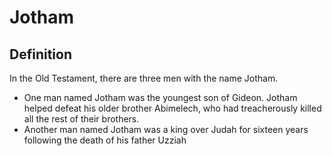 # Jotham

## Definition

In the Old Testament, there are three men with the name Jotham.

* One man named Jotham was the youngest son of Gideon. Jotham helped defeat his older brother Abimelech, who had treacherously killed all the rest of their brothers.
* Another man named Jotham was a king over Judah for sixteen years following the death of his father Uzziah